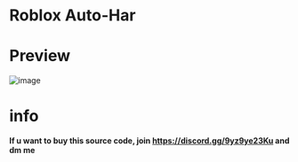# Roblox Auto-Har

# Preview
![image](https://github.com/user-attachments/assets/c4ed6e5c-1fff-47b7-8d19-33cf37979371)

# info
**If u want to buy this source code, join https://discord.gg/9yz9ye23Ku and dm me**
